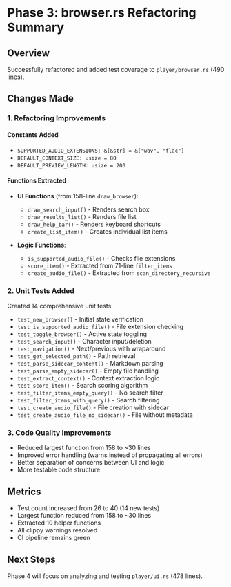 # Phase 3: browser.rs Refactoring Summary

## Overview
Successfully refactored and added test coverage to `player/browser.rs` (490 lines).

## Changes Made

### 1. Refactoring Improvements

#### Constants Added
- `SUPPORTED_AUDIO_EXTENSIONS: &[&str] = &["wav", "flac"]`
- `DEFAULT_CONTEXT_SIZE: usize = 80`
- `DEFAULT_PREVIEW_LENGTH: usize = 200`

#### Functions Extracted
- **UI Functions** (from 158-line `draw_browser`):
  - `draw_search_input()` - Renders search box
  - `draw_results_list()` - Renders file list
  - `draw_help_bar()` - Renders keyboard shortcuts
  - `create_list_item()` - Creates individual list items

- **Logic Functions**:
  - `is_supported_audio_file()` - Checks file extensions
  - `score_item()` - Extracted from 71-line `filter_items`
  - `create_audio_file()` - Extracted from `scan_directory_recursive`

### 2. Unit Tests Added
Created 14 comprehensive unit tests:
- `test_new_browser()` - Initial state verification
- `test_is_supported_audio_file()` - File extension checking
- `test_toggle_browser()` - Active state toggling
- `test_search_input()` - Character input/deletion
- `test_navigation()` - Next/previous with wraparound
- `test_get_selected_path()` - Path retrieval
- `test_parse_sidecar_content()` - Markdown parsing
- `test_parse_empty_sidecar()` - Empty file handling
- `test_extract_context()` - Context extraction logic
- `test_score_item()` - Search scoring algorithm
- `test_filter_items_empty_query()` - No search filter
- `test_filter_items_with_query()` - Search filtering
- `test_create_audio_file()` - File creation with sidecar
- `test_create_audio_file_no_sidecar()` - File without metadata

### 3. Code Quality Improvements
- Reduced largest function from 158 to ~30 lines
- Improved error handling (warns instead of propagating all errors)
- Better separation of concerns between UI and logic
- More testable code structure

## Metrics
- Test count increased from 26 to 40 (14 new tests)
- Largest function reduced from 158 to ~30 lines
- Extracted 10 helper functions
- All clippy warnings resolved
- CI pipeline remains green

## Next Steps
Phase 4 will focus on analyzing and testing `player/ui.rs` (478 lines).